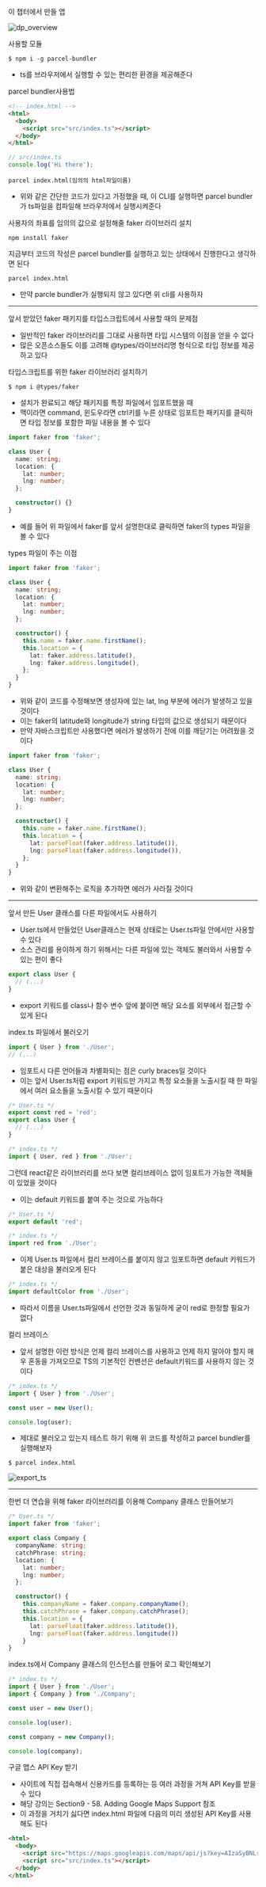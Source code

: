 이 챕터에서 만들 앱

![dp_overview](../img/dp_overview.png)

사용할 모듈

```terminal
$ npm i -g parcel-bundler
```

- ts를 브라우저에서 실행할 수 있는 편리한 환경을 제공해준다

parcel bundler사용법

```html
<!-- index.html -->
<html>
  <body>
    <script src="src/index.ts"></script>
  </body>
</html>
```

```ts
// src/index.ts
console.log('Hi there');
```

```terminal
parcel index.html(임의의 html파일이름)
```

- 위와 같은 간단한 코드가 있다고 가정했을 때, 이 CLI를 실행하면 parcel bundler가 ts파일을 컴파일해 브라우저에서 실행시켜준다

사용자의 좌표를 임의의 값으로 설정해줄 faker 라이브러리 설치

```terminal
npm install faker
```

지금부터 코드의 작성은 parcel bundler를 실행하고 있는 상태에서 진행한다고 생각하면 된다

```terminal
parcel index.html
```

- 만약 parcle bundler가 실행되지 않고 있다면 위 cli를 사용하자

---

앞서 받았던 faker 패키지를 타입스크립트에서 사용할 때의 문제점

- 일반적인 faker 라이브러리를 그대로 사용하면 타입 시스템의 이점을 얻을 수 없다
- 많은 오픈소스들도 이를 고려해 @types/라이브러리명 형식으로 타입 정보를 제공하고 있다

타입스크립트를 위한 faker 라이브러리 설치하기

```terminal
$ npm i @types/faker
```

- 설치가 완료되고 해당 패키지를 특정 파일에서 임포트했을 때
- 맥이라면 command, 윈도우라면 ctrl키를 누른 상태로 임포트한 패키지를 클릭하면 타입 정보를 포함한 파일 내용을 볼 수 있다

```ts
import faker from 'faker';

class User {
  name: string;
  location: {
    lat: number;
    lng: number;
  };

  constructor() {}
}
```

- 예를 들어 위 파일에서 faker를 앞서 설명한대로 클릭하면 faker의 types 파일을 볼 수 있다

types 파일이 주는 이점

```ts
import faker from 'faker';

class User {
  name: string;
  location: {
    lat: number;
    lng: number;
  };

  constructor() {
    this.name = faker.name.firstName();
    this.location = {
      lat: faker.address.latitude(),
      lng: faker.address.longitude(),
    };
  }
}
```

- 위와 같이 코드를 수정해보면 생성자에 있는 lat, lng 부분에 에러가 발생하고 있을 것이다
- 이는 faker의 latitude와 longitude가 string 타입의 값으로 생성되기 때문이다
- 만약 자바스크립트만 사용했다면 에러가 발생하기 전에 이를 깨닫기는 어려웠을 것이다

```ts
import faker from 'faker';

class User {
  name: string;
  location: {
    lat: number;
    lng: number;
  };

  constructor() {
    this.name = faker.name.firstName();
    this.location = {
      lat: parseFloat(faker.address.latitude()),
      lng: parseFloat(faker.address.longitude()),
    };
  }
}
```

- 위와 같이 변환해주는 로직을 추가하면 에러가 사라질 것이다

---

앞서 만든 User 클래스를 다른 파일에서도 사용하기

- User.ts에서 만들었던 User클래스는 현재 상태로는 User.ts파일 안에서만 사용할 수 있다
- 소스 관리를 용이하게 하기 위해서는 다른 파일에 있는 객체도 불러와서 사용할 수 있는 편이 좋다

```ts
export class User {
  // (...)
}
```

- export 키워드를 class나 함수 변수 앞에 붙이면 해당 요소를 외부에서 접근할 수 있게 된다

index.ts 파일에서 불러오기

```ts
import { User } from './User';
// (...)
```

- 임포트시 다른 언어들과 차별화되는 점은 curly braces일 것이다
- 이는 앞서 User.ts처럼 export 키워드만 가지고 특정 요소들을 노출시킬 때 한 파일에서 여러 요소들을 노출시킬 수 있기 때문이다

```ts
/* User.ts */
export const red = 'red';
export class User {
  // (...)
}

/* index.ts */
import { User, red } from './User';
```

그런데 react같은 라이브러리를 쓰다 보면 컬리브레이스 없이 임포트가 가능한 객체들이 있었을 것이다

- 이는 default 키워드를 붙여 주는 것으로 가능하다

```ts
/* User.ts */
export default 'red';

/* index.ts */
import red from './User';
```

- 이제 User.ts 파일에서 컬리 브레이스를 붙이지 않고 임포트하면 default 키워드가 붙은 대상을 불러오게 된다

```ts
/* index.ts */
import defaultColor from './User';
```

- 따라서 이름을 User.ts파일에서 선언한 것과 동일하게 굳이 red로 한정할 필요가 없다

컬리 브레이스

- 앞서 설명한 이런 방식은 언제 컬리 브레이스를 사용하고 언제 하지 말아야 할지 매우 혼동을 가져오므로 TS의 기본적인 컨벤션은 default키워드를 사용하지 않는 것이다

```ts
/* index.ts */
import { User } from './User';

const user = new User();

console.log(user);
```

- 제대로 불러오고 있는지 테스트 하기 위해 위 코드를 작성하고 parcel bundler를 실행해보자

```terminal
$ parcel index.html
```

![export_ts](../img/export_statements_ts.png)

---

한번 더 연습을 위해 faker 라이브러리를 이용해 Company 클래스 만들어보기

```ts
/* User.ts */
import faker from 'faker';

export class Company {
  companyName: string;
  catchPhrase: string;
  location: {
    lat: number;
    lng: number;
  };

  constructor() {
    this.companyName = faker.company.companyName();
    this.catchPhrase = faker.company.catchPhrase();
    this.location = {
      lat: parseFloat(faker.address.latitude()),
      lng: parseFloat(faker.address.longitude())
    }
}
```

index.ts에서 Company 클래스의 인스턴스를 만들어 로그 확인해보기

```ts
/* index.ts */
import { User } from './User';
import { Company } from './Company';

const user = new User();

console.log(user);

const company = new Company();

console.log(company);
```

구글 맵스 API Key 받기

- 사이트에 직접 접속해서 신용카드를 등록하는 등 여러 과정을 거쳐 API Key를 받을 수 있다
- 해당 강의는 Section9 - 58. Adding Google Maps Support 참조
- 이 과정을 거치기 싫다면 index.html 파일에 다음의 미리 생성된 API Key를 사용해도 된다

```html
<html>
  <body>
    <script src="https://maps.googleapis.com/maps/api/js?key=AIzaSyBNLrJhOMz6idD05pzfn5lhA-TAw-mAZCU"></script>
    <script src="src/index.ts"></script>
  </body>
</html>
```
